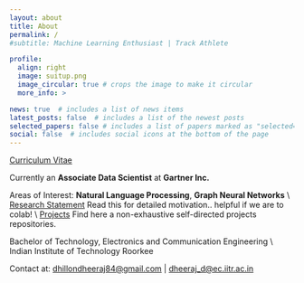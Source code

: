 ```yaml
---
layout: about
title: About
permalink: /
#subtitle: Machine Learning Enthusiast | Track Athlete

profile:
  align: right
  image: suitup.png
  image_circular: true # crops the image to make it circular
  more_info: >

news: true  # includes a list of news items
latest_posts: false  # includes a list of the newest posts
selected_papers: false # includes a list of papers marked as "selected={true}"
social: false  # includes social icons at the bottom of the page
---
```


[Curriculum Vitae](/assets/pdf/djdhillxn_cv.pdf) 

Currently an **Associate Data Scientist** at **Gartner Inc.**

Areas of Interest: **Natural Language Processing**, **Graph Neural Networks** \\
[Research Statement](research_statement) Read this for detailed motivation.. helpful if we are to colab! \\
[Projects](/projects) Find here a non-exhaustive self-directed projects repositories.

Bachelor of Technology, Electronics and Communication Engineering \\
Indian Institute of Technology Roorkee

Contact at: [dhillondheeraj84@gmail.com](mailto:dhillondheeraj84@gmail.com) \| [dheeraj_d@ec.iitr.ac.in](mailto:dheeraj_d@ec.iitr.ac.in)  
